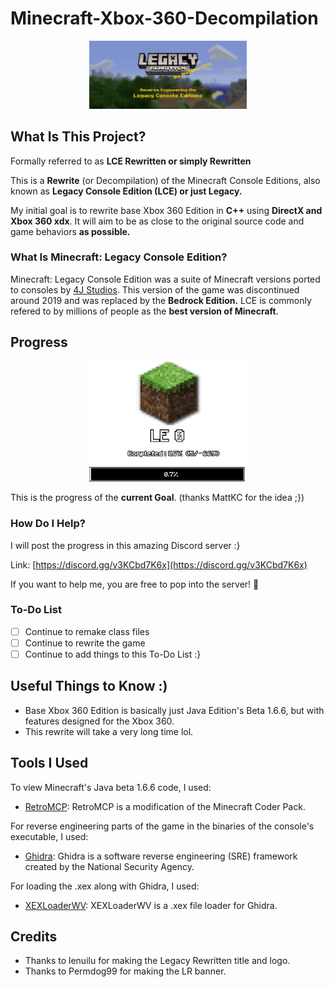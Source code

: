 # Minecraft-Xbox-360-Decompilation

<p align="center">
  <img src="https://github.com/AleBello7276/Minecraft-Xbox-360-Decompilation/blob/main/img/banner.png" width="50%" >
</p>

## What Is This Project?

Formally referred to as **LCE Rewritten or simply Rewritten**

This is a **Rewrite** (or Decompilation) of the Minecraft Console Editions, also known as **Legacy Console Edition (LCE) or just Legacy.**

My initial goal is to rewrite base Xbox 360 Edition in **C++** using **DirectX and Xbox 360 xdx**. It will aim to be as close to the original source code and game behaviors **as possible.**

### What Is Minecraft: Legacy Console Edition?
Minecraft: Legacy Console Edition was a suite of Minecraft versions ported to consoles by [4J Studios][4j]. This version of the game was discontinued around 2019 and was replaced by the **Bedrock Edition.** LCE is commonly refered to by millions of people as the **best version of Minecraft**. 

## Progress
<p align="center">
  <img src="https://github.com/AleBello7276/Minecraft-Xbox-360-Decompilation/blob/main/img/Bar-V1.png" width="50%" >
</p>

This is the progress of the **current Goal**.
(thanks MattKC for the idea ;})

### How Do I Help?
I will post the progress in this amazing Discord server :}

Link: [https://discord.gg/v3KCbd7K6x](https://discord.gg/v3KCbd7K6x)

If you want to help me, you are free to pop into the server! 🙂

### To-Do List
- [ ] Continue to remake class files
- [ ] Continue to rewrite the game
- [ ] Continue to add things to this To-Do List :}

## Useful Things to Know :)
- Base Xbox 360 Edition is basically just Java Edition's Beta 1.6.6, but with features designed for the Xbox 360.
- This rewrite will take a very long time lol.

## Tools I Used
To view Minecraft's Java beta 1.6.6 code, I used:
* [RetroMCP][rmcp]: RetroMCP is a modification of the Minecraft Coder Pack.

For reverse engineering parts of the game in the binaries of the console's executable, I used: 
* [Ghidra][ghi]: Ghidra is a software reverse engineering (SRE) framework created by the National Security Agency.

For loading the .xex along with Ghidra, I used: 
* [XEXLoaderWV][xel]: XEXLoaderWV is a .xex file loader for Ghidra.

[rmcp]: https://github.com/MCPHackers/RetroMCP-Java
[ghi]: https://github.com/NationalSecurityAgency/ghidra
[xel]: https://github.com/zeroKilo/XEXLoaderWV
[4j]: https://www.4jstudios.com
[Todo]: https://github.com/AleBello7276/MC-LCE-Rewritten#to-do-list

## Credits
- Thanks to lenuilu for making the Legacy Rewritten title and logo.
- Thanks to Permdog99 for making the LR banner.
